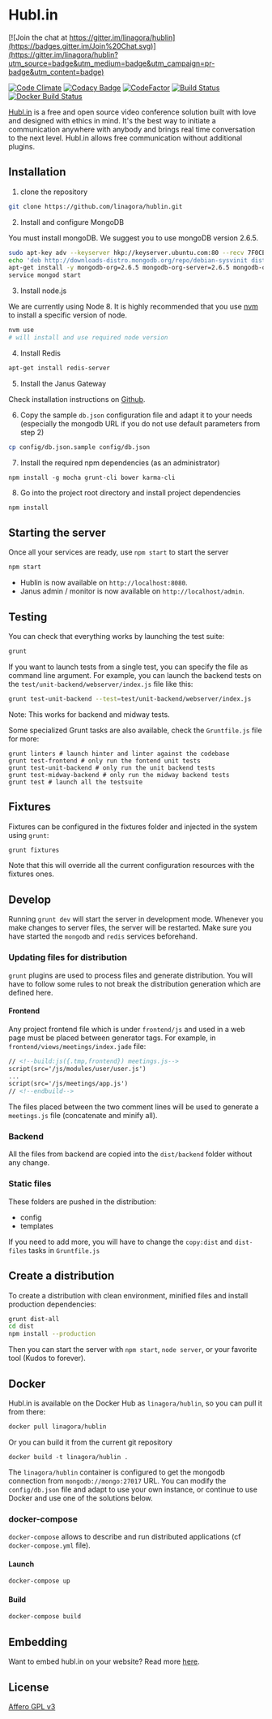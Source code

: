# Hubl.in

[![Join the chat at https://gitter.im/linagora/hublin](https://badges.gitter.im/Join%20Chat.svg)](https://gitter.im/linagora/hublin?utm_source=badge&utm_medium=badge&utm_campaign=pr-badge&utm_content=badge)

[![Code Climate](https://codeclimate.com/github/linagora/hublin/badges/gpa.svg)](https://codeclimate.com/github/linagora/hublin)
[![Codacy Badge](https://api.codacy.com/project/badge/Grade/30d5ffabcf7e49a789fa6024a33d918e)](https://www.codacy.com/app/linagora/hublin?utm_source=github.com&amp;utm_medium=referral&amp;utm_content=linagora/hublin&amp;utm_campaign=Badge_Grade)
[![CodeFactor](https://www.codefactor.io/repository/github/linagora/hublin/badge)](https://www.codefactor.io/repository/github/linagora/hublin)
[![Build Status](https://travis-ci.org/linagora/hublin.svg?branch=master)](https://travis-ci.org/linagora/hublin)
[![Docker Build Status](https://img.shields.io/docker/build/linagora/hublin.svg)](https://hub.docker.com/r/linagora/hublin)

[Hubl.in](https://hubl.in) is a free and open source video conference solution built with love and designed with ethics in mind.
It's the best way to initiate a communication anywhere with anybody and brings real time conversation to the next level.
Hubl.in allows free communication without additional plugins.

## Installation

1. clone the repository

``` sh
git clone https://github.com/linagora/hublin.git
```

2. Install and configure MongoDB

You must install mongoDB. We suggest you to use mongoDB version 2.6.5.

``` sh
sudo apt-key adv --keyserver hkp://keyserver.ubuntu.com:80 --recv 7F0CEB10
echo 'deb http://downloads-distro.mongodb.org/repo/debian-sysvinit dist 10gen' | tee /etc/apt/sources.list.d/mongodb.list
apt-get install -y mongodb-org=2.6.5 mongodb-org-server=2.6.5 mongodb-org-shell=2.6.5 mongodb-org-mongos=2.6.5 mongodb-org-tools=2.6.5
service mongod start
```

3. Install node.js

We are currently using Node 8. It is highly recommended that you use [nvm](https://github.com/creationix/nvm) to install a specific version of node.

``` sh
nvm use
# will install and use required node version
```

4. Install Redis

``` sh
apt-get install redis-server
```

5. Install the Janus Gateway

Check installation instructions on [Github](https://github.com/meetecho/janus-gateway).

6. Copy the sample `db.json` configuration file and adapt it to your needs (especially the mongodb URL if you do not use default parameters from step 2)

``` sh
cp config/db.json.sample config/db.json
```

7. Install the required npm dependencies (as an administrator)

```
npm install -g mocha grunt-cli bower karma-cli
```

8. Go into the project root directory and install project dependencies

```sh
npm install
```

## Starting the server

Once all your services are ready, use `npm start` to start the server

``` sh
npm start
```

- Hublin is now available on `http://localhost:8080`.
- Janus admin / monitor is now available on `http://localhost/admin`.

## Testing

You can check that everything works by launching the test suite:

``` sh
grunt
```

If you want to launch tests from a single test, you can specify the file as command line argument.
For example, you can launch the backend tests on the `test/unit-backend/webserver/index.js` file like this:

``` sh
grunt test-unit-backend --test=test/unit-backend/webserver/index.js
```

Note: This works for backend and midway tests.

Some specialized Grunt tasks are also available, check the `Gruntfile.js` file for more:

```
grunt linters # launch hinter and linter against the codebase
grunt test-frontend # only run the fontend unit tests
grunt test-unit-backend # only run the unit backend tests
grunt test-midway-backend # only run the midway backend tests
grunt test # launch all the testsuite
```
## Fixtures

Fixtures can be configured in the fixtures folder and injected in the system using `grunt`:

``` sh
grunt fixtures
```

Note that this will override all the current configuration resources with the fixtures ones.

## Develop

Running `grunt dev` will start the server in development mode. Whenever you
make changes to server files, the server will be restarted. Make sure you have
started the `mongodb` and `redis` services beforehand.

### Updating files for distribution

`grunt` plugins are used to process files and generate distribution.
You will have to follow some rules to not break the distribution generation which are defined here.

#### Frontend

Any project frontend file which is under `frontend/js` and used in a web page must be placed between generator tags.
For example, in `frontend/views/meetings/index.jade` file:

``` html
// <!--build:js({.tmp,frontend}) meetings.js-->
script(src='/js/modules/user/user.js')
...
script(src='/js/meetings/app.js')
// <!--endbuild-->
```

The files placed between the two comment lines will be used to generate a `meetings.js` file (concatenate and minify all).

### Backend

All the files from backend are copied into the `dist/backend` folder without any change.

### Static files

These folders are pushed in the distribution:

- config
- templates

If you need to add more, you will have to change the `copy:dist` and `dist-files` tasks in `Gruntfile.js`

## Create a distribution

To create a distribution with clean environment, minified files and install production dependencies:

``` sh
grunt dist-all
cd dist
npm install --production
```

Then you can start the server with `npm start`, `node server`, or your favorite tool (Kudos to forever).

## Docker

Hubl.in is available on the Docker Hub as `linagora/hublin`, so you can pull it from there:

``` sh
docker pull linagora/hublin
```

Or you can build it from the current git repository

```
docker build -t linagora/hublin .
```

The `linagora/hublin` container is configured to get the mongodb connection from `mongodb://mongo:27017` URL. You can modify the `config/db.json` file and adapt to use your own instance, or continue to use Docker and use one of the solutions below.

### docker-compose

`docker-compose` allows to describe and run distributed applications (cf `docker-compose.yml` file).

#### Launch

``` sh
docker-compose up
```

#### Build

``` sh
docker-compose build
```

## Embedding

Want to embed hubl.in on your website? Read more [here](doc/embedding.md).

## License

[Affero GPL v3](http://www.gnu.org/licenses/agpl-3.0.html)
